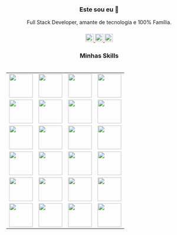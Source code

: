 <h3 align="center"> Este sou eu 👋</h3>

<p align="center">Full Stack Developer, amante de tecnologia e 100% Família.</p>

<h3 align="center">
    <a target="_blank" href="https://www.linkedin.com/in/viniciusgo/">
      <img alt="LinkdeIN" width="22px" src="https://cdn.jsdelivr.net/npm/simple-icons@v3/icons/linkedin.svg" />
    </a>
    <a target="_blank" href="https://api.whatsapp.com/send?phone=5548991779450">
      <img alt="Whatsapp" width="22px" src="https://cdn.jsdelivr.net/npm/simple-icons@v3/icons/whatsapp.svg" />
    </a>
    <a target="_blank" href="mailto:vinicius.oliver@gmail.com">
      <img alt="Gmail" width="22px" src="https://cdn.jsdelivr.net/npm/simple-icons@v3/icons/gmail.svg" />
    </a>
 </h3>

<h3 align="center">
    Minhas Skills
    <br><br>
    <table>
      <tbody>
        <tr valign="top">          
          <td width="25%" align="center">
            <img height="64px" src="https://cdn.svgporn.com/logos/nodejs.svg">
          </td>
          <td width="25%" align="center">
            <img height="64px" src="https://cdn.svgporn.com/logos/express.svg">
          </td>
          <td width="25%" align="center">
            <img height="64px" src="https://cdn.svgporn.com/logos/nestjs.svg">
          </td>
          <td width="25%" align="center">
           <img height="64px" src="https://cdn.svgporn.com/logos/php.svg">
          </td>          
        </tr>
        <tr valign="top">
          <td width="25%" align="center">
           <img height="64px" src="https://cdn.svgporn.com/logos/laravel.svg">
          </td>
          <td width="25%" align="center">
            <img height="64px" src="https://cdn.svgporn.com/logos/react.svg">
          </td>
          <td width="25%" align="center">
            <img height="64px" src="https://cdn.svgporn.com/logos/vue.svg">
          </td>          
          <td width="25%" align="center">
            <img height="64px" src="https://cdn.svgporn.com/logos/svelte.svg">
          </td>
        </tr>
        <tr valign="top">
          <td width="25%" align="center">
            <img height="64px" src="https://cdn.svgporn.com/logos/mysql.svg">
          </td>
          <td width="25%" align="center">
            <img height="64px" src="https://cdn.svgporn.com/logos/postgresql.svg">
          </td>
          <td width="25%" align="center">
            <img height="64px" src="https://portaldosaber.net/wp-content/uploads/2017/09/MS-SQL-Server.png">
          </td>
          <td width="25%" align="center">
            <img height="64px" src="https://cdn.svgporn.com/logos/mongodb.svg">
          </td>
        </tr>  
        <tr valign="top">
          <td width="25%" align="center">
            <img height="64px" src="https://cdn.svgporn.com/logos/html-5.svg">
          </td>
          <td width="25%" align="center">
            <img height="64px" src="https://cdn.svgporn.com/logos/css-3.svg">
          </td>
          <td width="25%" align="center">
            <img height="64px" src="https://cdn.svgporn.com/logos/bootstrap.svg">
          </td>
          <td width="25%" align="center">
            <img height="64px" src="https://cdn.svgporn.com/logos/materializecss.svg">
          </td>
        </tr>        
        <tr valign="top">
          <td width="25%" align="center">
            <img height="64px" src="https://cdn.svgporn.com/logos/docker.svg">
          </td>
          <td width="25%" align="center">
            <img height="64px" src="https://cdn.svgporn.com/logos/vagrant.svg">
          </td>
          <td width="25%" align="center">
            <img height="64px" src="https://cdn.svgporn.com/logos/ubuntu.svg">
          </td>
          <td width="25%" align="center">
            <img height="64px" src="https://cdn.svgporn.com/logos/aws.svg">
          </td>
        </tr>
        <tr valign="top">
          <td width="25%" align="center">
            <img height="64px" src="https://cdn.svgporn.com/logos/terraform.svg">
          </td>
          <td width="25%" align="center">
            <img height="64px" src="https://cdn.svgporn.com/logos/nextjs.svg">
          </td>
          <td width="25%" align="center">
              <img height="64px" src="https://cdn.svgporn.com/logos/jira.svg">              
          </td>
          <td width="25%" align="center">
              <img height="64px" src="https://cdn.svgporn.com/logos/google-developers.svg">                                        
          </td>
        </tr>
      </tbody>
    </table>
</h3>

<!--
**viniciusgoliver/viniciusgoliver** is a ✨ _special_ ✨ repository because its `README.md` (this file) appears on your GitHub profile.

Here are some ideas to get you started:

- 🔭 I’m currently working on ...
- 🌱 I’m currently learning ...
- 👯 I’m looking to collaborate on ...
- 🤔 I’m looking for help with ...
- 💬 Ask me about ...
- 📫 How to reach me: ...
- 😄 Pronouns: ...
- ⚡ Fun fact: ...
-->
